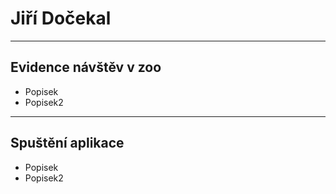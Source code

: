 #   Jiří Dočekal
---
## Evidence návštěv v zoo
- Popisek
- Popisek2
---
## Spuštění aplikace

- Popisek
- Popisek2